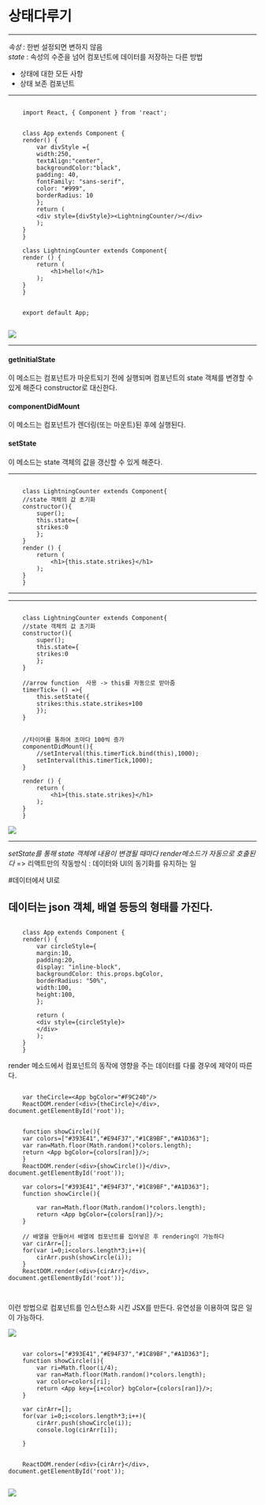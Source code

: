 # 상태다루기
------
*속성* : 한번 설정되면 변하지 않음<br/>
*state* : 속성의 수준을 넘어 컴포넌트에 데이터를 저장하는 다른 방법

* 상태에 대한 모든 사항
* 상태 보존 컴포넌트

-------

<pre><code>
    import React, { Component } from 'react';


    class App extends Component {
    render() {
        var divStyle ={
        width:250,
        textAlign:"center",
        backgroundColor:"black",
        padding: 40,
        fontFamily: "sans-serif",
        color: "#999",
        borderRadius: 10
        };
        return (
        &lt;div style={divStyle}&gt;&lt;LightningCounter/&gt;&lt;/div&gt;
        );
    }
    }

    class LightningCounter extends Component{
    render () {
        return (
            &lt;h1&gt;hello!&lt;/h1&gt;
        );
    }
    }


    export default App;

</pre></code>
        
<img src='./img/8-1.PNG'>

-------
#### getInitialState
이 메소드는 컴포넌트가 마운트되기 전에 실행되며 컴포넌트의 state 객체를 변경할 수 있게 해준다
constructor로 대신한다.

#### componentDidMount
이 메소드는 컴포넌트가 렌더링(또는 마운트)된 후에 실행된다.

#### setState
이 메소드는 state 객체의 값을 갱신할 수 있게 해준다.


-----
<pre><code>
    class LightningCounter extends Component{
    //state 객체의 값 초기화
    constructor(){
        super();
        this.state={
        strikes:0
        };
    }
    render () {
        return (
            &lt;h1&gt;{this.state.strikes}&lt;/h1&gt;
        );
    }
    }
</pre></code>
------


------
<pre><code>
    class LightningCounter extends Component{
    //state 객체의 값 초기화
    constructor(){
        super();
        this.state={
        strikes:0
        };
    }
    
    //arrow function  사용 -> this를 자동으로 받아줌
    timerTick= () =>{
        this.setState({
        strikes:this.state.strikes+100
        });
    }


    //타이머를 통하여 초마다 100씩 증가
    componentDidMount(){
        //setInterval(this.timerTick.bind(this),1000);
        setInterval(this.timerTick,1000);
    }

    render () {
        return (
            &lt;h1&gt;{this.state.strikes}&lt;/h1&gt;
        );
    }
    }
</pre></code>



<img src='./img/8-2.PNG'>

-------

_setState를 통해 state 객체에 내용이 변경될 때마다 render메소드가 자동으로 호출된다_
=> 리액트만의 작동방식 : 데이터와 UI의 동기화를 유지하는 일

#데이터에서 UI로

데이터는 json 객체, 배열 등등의 형태를 가진다.
---------
<pre><code>
    class App extends Component {
    render() {
        var circleStyle={
        margin:10,
        padding:20,
        display: "inline-block",
        backgroundColor: this.props.bgColor,
        borderRadius: "50%",
        width:100,
        height:100,
        };
        
        return (
        &lt;div style={circleStyle}&gt;
        &lt;/div&gt;
        );
    }
    }
</pre></code>

render 메소드에서 컴포넌트의 동작에 영향을 주는 데이터를 다룰 경우에 제약이 따른다.
<pre><code>
    var theCircle=&lt;App bgColor="#F9C240"/&gt;
    ReactDOM.render(&lt;div&gt;{theCircle}&lt;/div&gt;, document.getElementById('root'));


    function showCircle(){
    var colors=["#393E41","#E94F37","#1C89BF","#A1D363"];
    var ran=Math.floor(Math.random()*colors.length);
    return &lt;App bgColor={colors[ran]}/&gt;;
    }
    ReactDOM.render(&lt;div&gt;{showCircle()}&lt;/div&gt;, document.getElementById('root'));

    var colors=["#393E41","#E94F37","#1C89BF","#A1D363"];
    function showCircle(){
        
        var ran=Math.floor(Math.random()*colors.length);
        return &lt;App bgColor={colors[ran]}/&gt;;
    }

    // 배열을 만들어서 배열에 컴포넌트를 집어넣은 후 rendering이 가능하다
    var cirArr=[];
    for(var i=0;i&lt;colors.length*3;i++){
        cirArr.push(showCircle(i));
    }
    ReactDOM.render(&lt;div&gt;{cirArr}&lt;/div&gt;, document.getElementById('root'));


</pre></code>
이런 방법으로 컴포넌트를 인스턴스화 시킨 JSX를 만든다. 유연성을 이용하여 많은 일이 가능하다.


<img src='./img/9-1.PNG' >


<pre><code>
    var colors=["#393E41","#E94F37","#1C89BF","#A1D363"];
    function showCircle(i){
        var ri=Math.floor(i/4);
        var ran=Math.floor(Math.random()*colors.length);
        var color=colors[ri];
        return &lt;App key={i+color} bgColor={colors[ran]}/&gt;;
    }

    var cirArr=[];
    for(var i=0;i&lt;colors.length*3;i++){
        cirArr.push(showCircle(i));
        console.log(cirArr[i]);
        
    } 
    

    ReactDOM.render(&lt;div&gt;{cirArr}&lt;/div&gt;, document.getElementById('root'));

</pre></code>

<img src='./img/9-2.PNG'>
